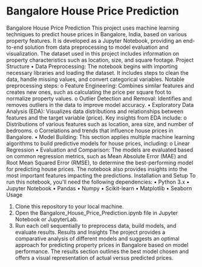 # Bangalore House Price Prediction
Bangalore House Price Prediction
This project uses machine learning techniques to predict house prices in Bangalore, India, based on various property features. It is developed as a Jupyter Notebook, providing an end-to-end solution from data preprocessing to model evaluation and visualization. The dataset used in this project includes information on property characteristics such as location, size, and square footage.
Project Structure
•	Data Preprocessing: The notebook begins with importing necessary libraries and loading the dataset. It includes steps to clean the data, handle missing values, and convert categorical variables. Notable preprocessing steps:
o	Feature Engineering: Combines similar features and creates new ones, such as calculating the price per square foot to normalize property values.
o	Outlier Detection and Removal: Identifies and removes outliers in the data to improve model accuracy.
•	Exploratory Data Analysis (EDA): Visualizes data distributions and relationships between features and the target variable (price). Key insights from EDA include:
o	Distributions of various features such as location, area size, and number of bedrooms.
o	Correlations and trends that influence house prices in Bangalore.
•	Model Building: This section applies multiple machine learning algorithms to build predictive models for house prices, including:
o	Linear Regression
•	Evaluation and Comparison: The models are evaluated based on common regression metrics, such as Mean Absolute Error (MAE) and Root Mean Squared Error (RMSE), to determine the best-performing model for predicting house prices. The notebook also provides insights into the most important features impacting the predictions.
Installation and Setup
To run this notebook, you'll need the following dependencies:
•	Python 3.x
•	Jupyter Notebook
•	Pandas
•	Numpy
•	Scikit-learn
•	Matplotlib
•	Seaborn
Usage
1.	Clone this repository to your local machine.
2.	Open the Bangalore_House_Price_Prediction.ipynb file in Jupyter Notebook or JupyterLab.
3.	Run each cell sequentially to preprocess data, build models, and evaluate results.
Results and Insights
The project provides a comparative analysis of different models and suggests an optimal approach for predicting property prices in Bangalore based on model performance. The results section outlines the best model chosen and offers a visual representation of actual versus predicted prices.

